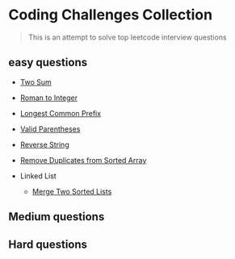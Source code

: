 # Coding Challenges Collection

> This is an attempt to solve top leetcode interview questions

## easy questions

- [Two Sum](/easy/1.js)
- [Roman to Integer](/easy/13.js)
- [Longest Common Prefix](/easy/14.js)
- [Valid Parentheses](/easy/20.js)
- [Reverse String](/easy/344.js)
- [Remove Duplicates from Sorted Array](/easy/26.js)

- Linked List
  - [Merge Two Sorted Lists](/easy/21.js)

## Medium questions

## Hard questions
